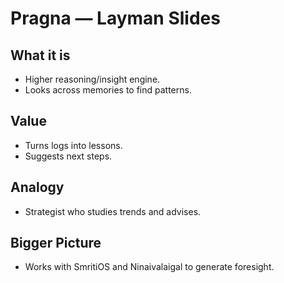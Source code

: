 # Pragna — Layman Slides
## What it is
- Higher reasoning/insight engine.
- Looks across memories to find patterns.
## Value
- Turns logs into lessons.
- Suggests next steps.
## Analogy
- Strategist who studies trends and advises.
## Bigger Picture
- Works with SmritiOS and Ninaivalaigal to generate foresight.